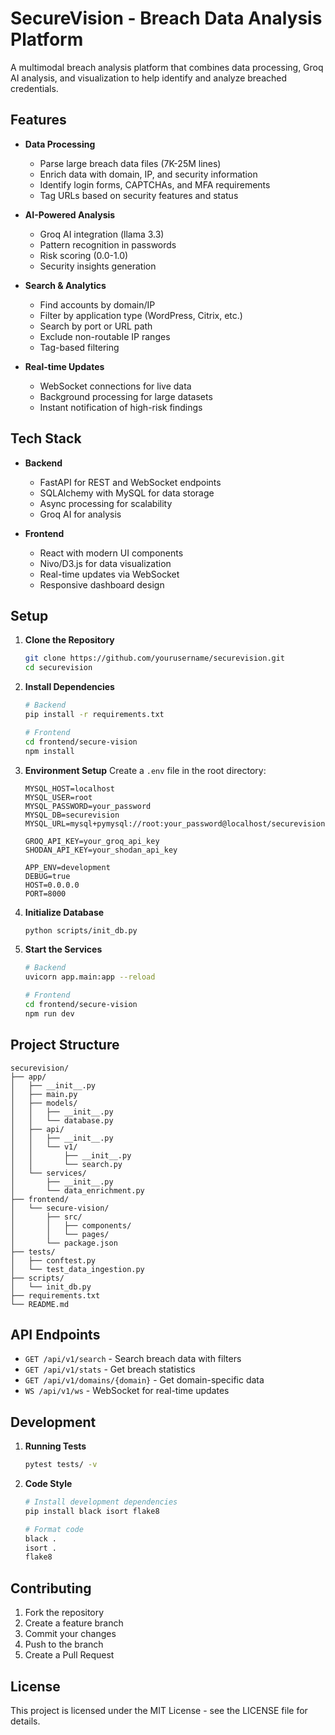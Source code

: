 # SecureVision - Breach Data Analysis Platform

A multimodal breach analysis platform that combines data processing, Groq AI analysis, and visualization to help identify and analyze breached credentials.

## Features

- **Data Processing**

  - Parse large breach data files (7K-25M lines)
  - Enrich data with domain, IP, and security information
  - Identify login forms, CAPTCHAs, and MFA requirements
  - Tag URLs based on security features and status

- **AI-Powered Analysis**

  - Groq AI integration (llama 3.3)
  - Pattern recognition in passwords
  - Risk scoring (0.0-1.0)
  - Security insights generation

- **Search & Analytics**

  - Find accounts by domain/IP
  - Filter by application type (WordPress, Citrix, etc.)
  - Search by port or URL path
  - Exclude non-routable IP ranges
  - Tag-based filtering

- **Real-time Updates**
  - WebSocket connections for live data
  - Background processing for large datasets
  - Instant notification of high-risk findings

## Tech Stack

- **Backend**

  - FastAPI for REST and WebSocket endpoints
  - SQLAlchemy with MySQL for data storage
  - Async processing for scalability
  - Groq AI for analysis

- **Frontend**
  - React with modern UI components
  - Nivo/D3.js for data visualization
  - Real-time updates via WebSocket
  - Responsive dashboard design

## Setup

1. **Clone the Repository**

   ```bash
   git clone https://github.com/yourusername/securevision.git
   cd securevision
   ```

2. **Install Dependencies**

   ```bash
   # Backend
   pip install -r requirements.txt

   # Frontend
   cd frontend/secure-vision
   npm install
   ```

3. **Environment Setup**
   Create a `.env` file in the root directory:

   ```env
   MYSQL_HOST=localhost
   MYSQL_USER=root
   MYSQL_PASSWORD=your_password
   MYSQL_DB=securevision
   MYSQL_URL=mysql+pymysql://root:your_password@localhost/securevision

   GROQ_API_KEY=your_groq_api_key
   SHODAN_API_KEY=your_shodan_api_key

   APP_ENV=development
   DEBUG=true
   HOST=0.0.0.0
   PORT=8000
   ```

4. **Initialize Database**

   ```bash
   python scripts/init_db.py
   ```

5. **Start the Services**

   ```bash
   # Backend
   uvicorn app.main:app --reload

   # Frontend
   cd frontend/secure-vision
   npm run dev
   ```

## Project Structure

```
securevision/
├── app/
│   ├── __init__.py
│   ├── main.py
│   ├── models/
│   │   ├── __init__.py
│   │   └── database.py
│   ├── api/
│   │   ├── __init__.py
│   │   └── v1/
│   │       ├── __init__.py
│   │       └── search.py
│   └── services/
│       ├── __init__.py
│       └── data_enrichment.py
├── frontend/
│   └── secure-vision/
│       ├── src/
│       │   ├── components/
│       │   └── pages/
│       └── package.json
├── tests/
│   ├── conftest.py
│   └── test_data_ingestion.py
├── scripts/
│   └── init_db.py
├── requirements.txt
└── README.md
```

## API Endpoints

- `GET /api/v1/search` - Search breach data with filters
- `GET /api/v1/stats` - Get breach statistics
- `GET /api/v1/domains/{domain}` - Get domain-specific data
- `WS /api/v1/ws` - WebSocket for real-time updates

## Development

1. **Running Tests**

   ```bash
   pytest tests/ -v
   ```

2. **Code Style**

   ```bash
   # Install development dependencies
   pip install black isort flake8

   # Format code
   black .
   isort .
   flake8
   ```

## Contributing

1. Fork the repository
2. Create a feature branch
3. Commit your changes
4. Push to the branch
5. Create a Pull Request

## License

This project is licensed under the MIT License - see the LICENSE file for details.
